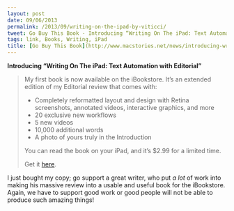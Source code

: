 ```yaml
---
layout: post
date: 09/06/2013
permalink: /2013/09/writing-on-the-ipad-by-viticci/
tweet: Go Buy This Book - Introducing “Writing On The iPad: Text Automation with Editorial” by @viticci.
tags: link, Books, Writing, iPad
title: [Go Buy This Book](http://www.macstories.net/news/introducing-writing-on-the-ipad-text-automation-with-editorial/)
---
```


<p><strong>Introducing “Writing On The iPad: Text Automation with Editorial”</strong></p>

<blockquote>
  <p>My first book is now available on the iBookstore. It’s an extended edition of my Editorial review that comes with:</p>
  
  <ul><li>Completely reformatted layout and design with Retina screenshots, annotated videos, interactive graphics, and more</li>
  <li>20 exclusive new workflows</li>
  <li>5 new videos</li>
  <li>10,000 additional words</li>
  <li>A photo of yours truly in the Introduction</li>
  </ul><p>You can read the book on your iPad, and it’s $2.99 for a limited time.</p>
  
  <p>Get it <a href="https://itunes.apple.com/us/book/writing-on-ipad-text-automation/id697865620?mt=11&amp;uo=4&amp;at=10l6nh&amp;ct=ms_editorial_announcement" title="Writing On The iPad: Text Automation with Editorial">here</a>.</p>
</blockquote>

<p>I just bought my copy; go support a great writer, who put <em>a lot</em> of work into making his massive review into a usable and useful book for the iBookstore. Again, we have to support good work or good people will not be able to produce such amazing things!</p>